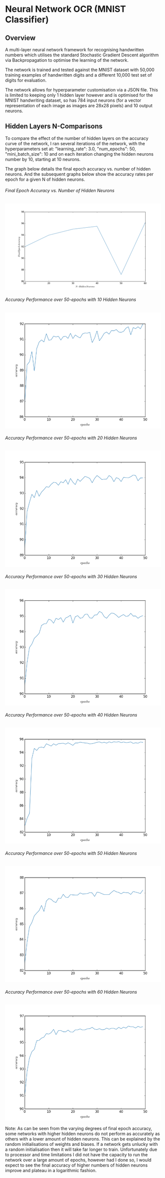 # Neural Network OCR (MNIST Classifier)

## Overview

A multi-layer neural network framework for recognising handwritten numbers which utilises the standard Stochastic Gradient Descent algorithm via Backpropagation to optimise the learning of the network.

The network is trained and tested against the MNIST dataset with 50,000 training examples of handwritten digits and a different 10,000 test set of digits for evaluation.

The network allows for hyperparameter customisation via a JSON file. This is limited to keeping only 1 hidden layer however and is optimised for the MNIST handwriting dataset, so has 784 input neurons (for a vector representation of each image as images are 28x28 pixels) and 10 output neurons.

## Hidden Layers N-Comparisons

To compare the effect of the number of hidden layers on the accuracy curve of the network, I ran several iterations of the network, with the hyperparameters set at: "learning_rate": 3.0, "num_epochs": 50, "mini_batch_size": 10 and on each iteration changing the hidden neurons number by 10, starting at 10 neurons.

The graph below details the final epoch accuracy vs. number of hidden neurons. And the subsequent graphs below show the accuracy rates per epoch for a given N of hidden neurons.

###### Final Epoch Accuracy vs. Number of Hidden Neurons
![Final epoch accuracy vs. Number of hidden neurons](https://raw.githubusercontent.com/jaungiers/Neural-Network-OCR/master/outputs/epochs-vs-n-hidden.png)

###### Accuracy Performance over 50-epochs with 10 Hidden Neurons
![Accuracy Performance over 50-epochs with 10 Hidden Neurons](https://raw.githubusercontent.com/jaungiers/Neural-Network-OCR/master/outputs/10-hidden.png)

###### Accuracy Performance over 50-epochs with 20 Hidden Neurons
![Accuracy Performance over 50-epochs with 20 Hidden Neurons](https://raw.githubusercontent.com/jaungiers/Neural-Network-OCR/master/outputs/20-hidden.png)

###### Accuracy Performance over 50-epochs with 30 Hidden Neurons
![Accuracy Performance over 50-epochs with 30 Hidden Neurons](https://raw.githubusercontent.com/jaungiers/Neural-Network-OCR/master/outputs/30-hidden.png)

###### Accuracy Performance over 50-epochs with 40 Hidden Neurons
![Accuracy Performance over 50-epochs with 40 Hidden Neurons](https://raw.githubusercontent.com/jaungiers/Neural-Network-OCR/master/outputs/40-hidden.png)

###### Accuracy Performance over 50-epochs with 50 Hidden Neurons
![Accuracy Performance over 50-epochs with 50 Hidden Neurons](https://raw.githubusercontent.com/jaungiers/Neural-Network-OCR/master/outputs/50-hidden.png)

###### Accuracy Performance over 50-epochs with 60 Hidden Neurons
![Accuracy Performance over 50-epochs with 60 Hidden Neurons](https://raw.githubusercontent.com/jaungiers/Neural-Network-OCR/master/outputs/60-hidden.png)

Note: As can be seen from the varying degrees of final epoch accuracy, some networks with higher hidden neurons do not perform as accurately as others with a lower amount of hidden neurons. This can be explained by the random initialisations of weights and biases. If a network gets unlucky with a random initialisation then it will take far longer to train. Unfortunately due to processor and time limitations I did not have the capacity to run the network over a large amount of epochs, however had I done so, I would expect to see the final accuracy of higher numbers of hidden neurons improve and plateau in a logarithmic fashion.